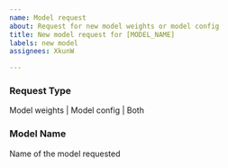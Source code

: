 ```yaml
---
name: Model request
about: Request for new model weights or model config
title: New model request for [MODEL_NAME]
labels: new model
assignees: XkunW

---
```


### Request Type
Model weights | Model config | Both

### Model Name
Name of the model requested
